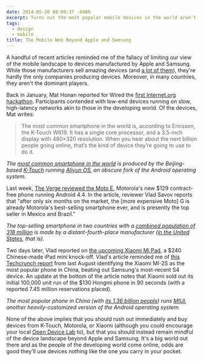 ```yaml
---
date: 2014-05-20 08:09:37 -0400
excerpt: Turns out the most popular mobile devices in the world aren’t from the makers of the iPhone or Galaxy.
tags:
  - design
  - mobile
title: The Mobile Web Beyond Apple and Samsung
---
```


A handful of recent articles reminded me of the fallacy of limiting our view of the mobile landscape to devices manufactured by Apple and Samsung. While those manufacturers sell amazing devices (and [a lot of them](http://www.gartner.com/newsroom/id/2665715)), they're hardly the only companies producing devices. Moreover, in many countries, they aren't the dominant players.

Back in January, Mat Honan reported for Wired the [first Internet.org hackathon](http://www.wired.com/2014/01/internet-org-hackathon-low-end-rules/). Participants contended with low-end devices running on slow, high-latency networks akin to those in the developing world. Of the devices, Mat writes:

> The most common smartphone in the world is, according to Ericsson, the K-Touch W619. It has a single core processor, and a 3.5-inch display with 480×320 resolution. When you hear about the next billion people going online, that’s the kind of device they’re going to use to do it.

_The [most common smartphone in the world](http://www.handsetdetection.com/properties/vendormodel/K-Touch/W619) is produced by the Beijing-based [K-Touch](http://www.k-touch.cn/en) running [Aliyun OS](http://en.wikipedia.org/wiki/Yun_OS), an obscure fork of the Android operating system._

Last week, [The Verge reviewed the Moto E](http://www.theverge.com/2014/5/13/5712900/motorola-moto-e-report), Motorola's new $129 contract-free phone running Android 4.4. In the article, reviewer Vlad Savov reports that "after only six months on the market, the [more expensive Moto] G is already Motorola's best-selling smartphone ever, and is presently the top seller in Mexico and Brazil."

_The top-selling smartphone in two countries with a [combined population of 318 million](http://www.wolframalpha.com/input/?i=population+of+mexico+%2B+brazil) is made by a distant-fourth-place manufacturer ([in the United States](http://online.wsj.com/article/PR-CO-20140307-908401.html), that is)._

Two days later, Vlad reported on [the upcoming Xiaomi Mi Pad](http://www.theverge.com/2014/5/15/5719786/xiaomi-mipad-is-a-plastic-ipad-mini-for-android-lovers), a $240 Chinese-made iPad mini knock-off. Vlad's article reminded me of [this Techcrunch report](http://techcrunch.com/2013/08/12/xiaomi-beats-samsung-to-top-chinas-smartphone-charts/) from last August identifying the Xiaomi MI-2S as the most popular phone in China, beating out Samsung's most-recent S4 device. An update at the bottom of the article notes that Xiaomi sold out its initial 100,000 unit run of the $130 Hongmi phone in 90 seconds (with a reported 7.45 million reservations placed).

_The most popular phone in China (with [its 1.36 billion people](http://www.wolframalpha.com/input/?i=china+population)) runs [MIUI](http://en.wikipedia.org/wiki/MIUI), another heavily-customized version of the Android operating system._

None of the above implies that you should rush out immediately and buy devices from K-Touch, Motorola, or Xiaomi (although you could encourage your local [Open Device Lab](http://opendevicelab.com/) to), but that you should instead remain mindful of the device landscape beyond Apple and Samsung. It's a big world out there and as the people of the developing world come online, odds are good they'll use devices nothing like the one you carry in your pocket.